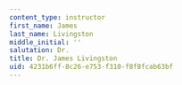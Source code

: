 ```yaml
---
content_type: instructor
first_name: James
last_name: Livingston
middle_initial: ''
salutation: Dr.
title: Dr. James Livingston
uid: 4231b6ff-8c26-e753-f310-f8f8fcab63bf
---
```

